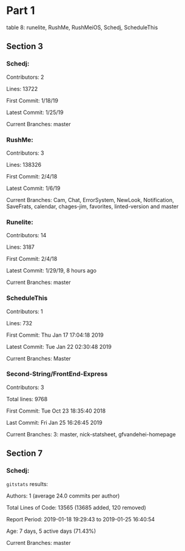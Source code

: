 # Part 1

table 8: runelite, RushMe, RushMeiOS, Schedj, ScheduleThis

## Section 3

### Schedj:

Contributors: 2

Lines: 13722

First Commit: 1/18/19

Latest Commit: 1/25/19

Current Branches: master

### RushMe:

Contributors: 3

Lines: 138326

First Commit: 2/4/18

Latest Commit: 1/6/19

Current Branches: Cam, Chat, ErrorSystem, NewLook, Notification, SaveFrats, calendar, chages-jim, favorites, linted-version and master

### Runelite:

Contributors: 14

Lines: 3187

First Commit: 2/4/18

Latest Commit: 1/29/19, 8 hours ago

Current Branches: master

### ScheduleThis

Contributors: 1

Lines: 732

First Commit: Thu Jan 17 17:04:18 2019 

Latest Commit: Tue Jan 22 02:30:48 2019 

Current Branches: Master

### Second-String/FrontEnd-Express

Contributors: 3

Total lines: 9768

First Commit: Tue Oct 23 18:35:40 2018 

Last Commit: Fri Jan 25 16:26:45 2019 

Current Branches: 3: master, nick-statsheet, gfvandehei-homepage

## Section 7

### Schedj:

`gitstats` results:

Authors: 1 (average 24.0 commits per author)

Total Lines of Code: 13565 (13685 added, 120 removed)

Report Period: 2019-01-18 19:29:43 to 2019-01-25 16:40:54

Age: 7 days, 5 active days (71.43%)

Current Branches: master
